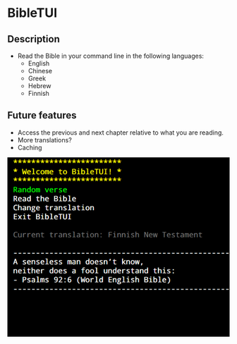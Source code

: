 # BibleTUI

## Description
- Read the Bible in your command line in the following languages:
  - English
  - Chinese
  - Greek
  - Hebrew
  - Finnish

## Future features
- Access the previous and next chapter relative to what you are reading.
- More translations?
- Caching

![BibleTUI image](BibleTUI.png)